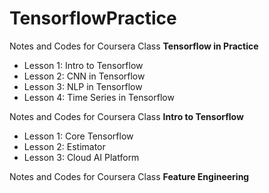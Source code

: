 # TensorflowPractice

Notes and Codes for Coursera Class **Tensorflow in Practice**

* Lesson 1: Intro to Tensorflow
* Lesson 2: CNN in Tensorflow
* Lesson 3: NLP in Tensorflow
* Lesson 4: Time Series in Tensorflow


Notes and Codes for Coursera Class **Intro to Tensorflow**

* Lesson 1: Core Tensorflow
* Lesson 2: Estimator
* Lesson 3: Cloud AI Platform


Notes and Codes for Coursera Class **Feature Engineering**